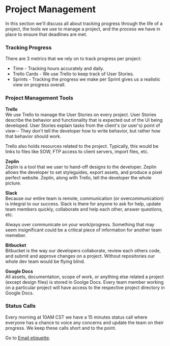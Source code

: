 # Project Management

In this section we'll discuss all about tracking progress through the life of a project, the tools we use to manage a project, and the process we have in place to ensure that deadlines are met.

### Tracking Progress

There are 3 metrics that we rely on to track progress per project:  
* Time - Tracking hours accurately and daily.  
* Trello Cards - We use Trello to keep track of User Stories.  
* Sprints - Tracking the progress we make per Sprint gives us a realistic view on progress overall.

### Project Management Tools

**Trello**  
We use Trello to manage the User Stories on every project. User Stories describe the behavior and functionality that is expected out of the UI being developed. User Stories explain tasks from the client's (or user's) point of view-- They don't tell the developer how to write behavior, but rather how that behavior should work.

Trello also holds resources related to the project. Typically, this would be links to files like SOW, FTP access to client servers, import files, etc.

**Zeplin**  
Zeplin is a tool that we user to hand-off designs to the developer. Zeplin allows the developer to set styleguides, export assets, and produce a pixel perfect website. Zeplin, along with Trello, tell the developer the whole picture.

**Slack**  
Because our entire team is remote, communication (or overcommunication) is integral to our success. Slack is there for anyone to ask for help, update team members quickly, collaborate and help each other, answer questions, etc.

Always over communicate on your work/progress. Something that may seem insignificant could be a critical piece of information for another team memeber.

**Bitbucket**  
Bitbucket is the way our developers collaborate, review each others code, and submit and approve changes on a project. Without repositories our whole dev team would be flying blind.

**Google Docs**  
All assets, documentation, scope of work, or anything else related a project (except design files) is stored in Goolge Docs. Every team member working on a particular project will have access to the respective project directory in Google Docs.

### Status Calls

Every morning at 10AM CST we have a 15 minutes status call where everyone has a chance to voice any concerns and update the team on their progress. We keep these calls short and to the point.

Go to [Email etiquette](Email%20Etiquette).


